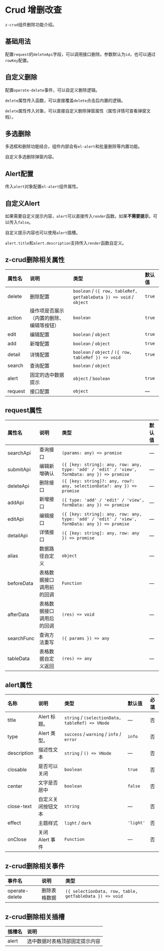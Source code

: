 # Crud 增删改查

`z-crud`组件删除功能介绍。

## 基础用法

配置`request`的`deleteApi`字段，可以调用接口删除。参数默认为`id`，也可以通过`rowKey`配置。

<preview path="../demo/crud-delete/normal.vue" />

## 自定义删除

配置`operate-delete`事件，可以自定义删除逻辑。

<preview path="../demo/crud-delete/custom-delete.vue" />

`delete`属性传入函数，可以直接覆盖`delete`点击后内置的逻辑。

<preview path="../demo/crud-delete/custom-delete-logic.vue" />

`delete`属性传入对象，可以直接自定义删除弹窗属性（属性详情可查看弹窗文档）。

<preview path="../demo/crud-delete/custom-delete-dialog.vue" />

## 多选删除

多选框和删除功能结合，组件内部会有`el-alert`和批量删除等内置功能。

<preview path="../demo/crud-delete/checkbox.vue" />

自定义多选删除弹窗内容。
<preview path="../demo/crud-delete/custom-multiple-delete.vue" />

## Alert配置

传入`alert`对象配置`el-alert`组件属性。

<preview path="../demo/crud-delete/alert.vue" />

## 自定义Alert

如果需要自定义提示内容，`alert`可以直接传入`render`函数。如果**不需要提示**，可以传入`false`。

<preview path="../demo/crud-delete/custom-alert.vue" />

自定义提示内容也可以使用`alert`插槽。

<preview path="../demo/crud-delete/alert-slot.vue" />

`alert.title`和`alert.description`支持传入`render`函数自定义。

<preview path="../demo/crud-delete/alert-props.vue" />

## z-crud删除相关属性

| 属性名  | 说明                                     | 类型                                                    | 默认值 |
| :------ | :--------------------------------------- | :------------------------------------------------------ | :----- |
| delete  | 删除配置                         | `boolean` / `({ row, tableRef, getTableData }) => void` / `object` | `true` |
| action  | 操作项是否展示（内置的删除、编辑等按钮） | `boolean`                                               | `true` |
| edit    | 编辑配置                                 | `boolean` / `object`                                    | `true` |
| add     | 新增配置                                 | `boolean` / `object`                                    | `true` |
| detail  | 详情配置                                 | `boolean` / `object` / `({ row, tableRef }) => void`                                    | `true` |
| search  | 查询配置                                 | `boolean` / `object`                                    |
| alert   | 固定的选中数据提示                       | `object` / `boolean`                                    | `true` |
| request | 接口配置                                 | `object`                                                | —      |

## request属性

| 属性名     | 说明                     | 类型                                                                                          | 默认值 |
| :--------- | :----------------------- | :-------------------------------------------------------------------------------------------- | :----- |
| searchApi  | 查询接口                 | `(params: any) => promise`                                                                    | —      |
| submitApi  | 编辑新增确认             | `({ [key: string]: any, row: any, type: 'add' / 'edit' / 'view', formData: any }) => promise` | —      |
| deleteApi  | 删除接口                 | `({ [key: string]?: any, row?: any, selectionData?: any }) => promise`                        | —      |
| addApi     | 新增接口                 | `({ type: 'add' / 'edit' / 'view', formData: any }) => promise`                               | —      |
| editApi    | 编辑接口                 | `({ [key: string]: any, row: any, type: 'add' / 'edit' / 'view', formData: any }) => promise` | —      |
| detailApi  | 详情接口                 | `({ [key: string]: any, row: any }) => promise`                                               | —      |
| alias      | 数据路径自定义           | `object`                                                                                      | —      |
| beforeData | 表格数据接口调用前的回调 | `Function`                                                                                    | —      |
| afterData  | 表格数据接口调用后的回调 | `(res) => void`                                                                               | —      |
| searchFunc | 查询方法重写             | `({ params }) => any`                                                                         | —      |
| tableData  | 表格数据自定义返回       | `(res) => any`                                                                                | —      |

## alert属性

| 名称        | 说明               | 类型                                            | 默认值    | 必填 |
| :---------- | :----------------- | :---------------------------------------------- | :-------- | :--- |
| title       | Alert 标题。       | `string` / `(selectionData, tableRef) => VNode` | —         | 否   |
| type        | Alert 类型。       | `success` / `warning` / `info` / `error`        | `info`    | 否   |
| description | 描述性文本         | `string` / `() => VNode`                        | —         | 否   |
| closable    | 是否可以关闭       | `boolean`                                       | `true`    | 否   |
| center      | 文字是否居中       | `boolean`                                       | `false`   | 否   |
| close-text  | 自定义关闭按钮文本 | `string`                                        | —         | 否   |
| effect      | 主题样式           | `light` / `dark`                                | `'light'` | 否   |
| onClose     | 关闭 Alert 事件    | `Function`                                      | —         | 否   |

## z-crud删除相关事件

| 事件名         | 说明         | 类型                                               |
| :------------- | :----------- | :------------------------------------------------- |
| operate-delete | 删除表格数据 | `({ selectionData, row, table, getTableData }) => void` |

## z-crud删除相关插槽

| 插槽名 | 说明                           |
| :----- | :----------------------------- |
| alert  | 选中数据时表格顶部固定提示内容 |
